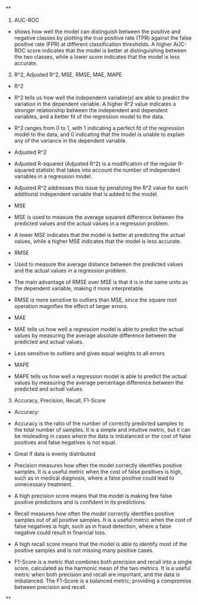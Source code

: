 ** 

1. AUC-ROC  

-   shows how well the model can distinguish between the positive and negative classes by plotting the true positive rate (TPR) against the false positive rate (FPR) at different classification thresholds. A higher AUC-ROC score indicates that the model is better at distinguishing between the two classes, while a lower score indicates that the model is less accurate.
    

2. R^2, Adjusted R^2, MSE, RMSE, MAE, MAPE  

-   R^2
    

-   R^2 tells us how well the independent variable(s) are able to predict the variation in the dependent variable. A higher R^2 value indicates a stronger relationship between the independent and dependent variables, and a better fit of the regression model to the data.
    
-   R^2 ranges from 0 to 1, with 1 indicating a perfect fit of the regression model to the data, and 0 indicating that the model is unable to explain any of the variance in the dependent variable. 
    

-   Adjusted R^2
    

-   Adjusted R-squared (Adjusted R^2) is a modification of the regular R-squared statistic that takes into account the number of independent variables in a regression model.
    
-   Adjusted R^2 addresses this issue by penalizing the R^2 value for each additional independent variable that is added to the model.
    

-   MSE 
    

-   MSE is used to measure the average squared difference between the predicted values and the actual values in a regression problem.
    
-   A lower MSE indicates that the model is better at predicting the actual values, while a higher MSE indicates that the model is less accurate.
    

-   RMSE 
    

-   Used to measure the average distance between the predicted values and the actual values in a regression problem.
    
-   The main advantage of RMSE over MSE is that it is in the same units as the dependent variable, making it more interpretable. 
    
-   RMSE is more sensitive to outliers than MSE, since the square root operation magnifies the effect of larger errors.
    

-   MAE
    

-   MAE tells us how well a regression model is able to predict the actual values by measuring the average absolute difference between the predicted and actual values.
    
-   Less sensitive to outliers and gives equal weights to all errors
    

-   MAPE
    

-   MAPE tells us how well a regression model is able to predict the actual values by measuring the average percentage difference between the predicted and actual values.
    

3. Accuracy, Precision, Recall, F1-Score 

-   Accuracy: 
    

-   Accuracy is the ratio of the number of correctly predicted samples to the total number of samples. It is a simple and intuitive metric, but it can be misleading in cases where the data is imbalanced or the cost of false positives and false negatives is not equal.
    
-   Great if data is evenly distributed
    

-   Precision measures how often the model correctly identifies positive samples. It is a useful metric when the cost of false positives is high, such as in medical diagnosis, where a false positive could lead to unnecessary treatment.
    

-   A high precision score means that the model is making few false positive predictions and is confident in its predictions.
    

-   Recall measures how often the model correctly identifies positive samples out of all positive samples. It is a useful metric when the cost of false negatives is high, such as in fraud detection, where a false negative could result in financial loss.
    

-   A high recall score means that the model is able to identify most of the positive samples and is not missing many positive cases.
    

-   F1-Score is a metric that combines both precision and recall into a single score, calculated as the harmonic mean of the two metrics. It is a useful metric when both precision and recall are important, and the data is imbalanced. The F1-Score is a balanced metric, providing a compromise between precision and recall.


**